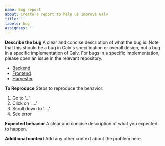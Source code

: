 ```yaml
---
name: Bug report
about: Create a report to help us improve Galv
title: ''
labels: bug
assignees: ''
---
```


**Describe the bug**
A clear and concise description of what the bug is.
Note that this should be a bug in Galv's specification or overall design, not a bug in a specific implementation of Galv.
For bugs in a specific implementation, please open an issue in the relevant repository.

-   [Backend](https://github.com/galv-team/galv-backend/issues/new/choose)
-   [Frontend](https://github.com/galv-team/galv-frontend/issues/new/choose)
-   [Harvester](https://github.com/galv-team/galv-harvester/issues/new/choose)

**To Reproduce**
Steps to reproduce the behavior:

1. Go to '...'
2. Click on '....'
3. Scroll down to '....'
4. See error

**Expected behavior**
A clear and concise description of what you expected to happen.

**Additional context**
Add any other context about the problem here.
